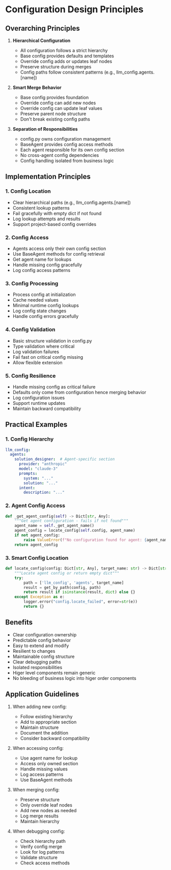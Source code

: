 # Configuration Design Principles

## Overarching Principles

1. **Hierarchical Configuration**
   - All configuration follows a strict hierarchy
   - Base config provides defaults and templates
   - Override config adds or updates leaf nodes
   - Preserve structure during merges
   - Config paths follow consistent patterns (e.g., llm_config.agents.[name])

2. **Smart Merge Behavior**
   - Base config provides foundation
   - Override config can add new nodes
   - Override config can update leaf values
   - Preserve parent node structure
   - Don't break existing config paths

3. **Separation of Responsibilities**
   - config.py owns configuration management
   - BaseAgent provides config access methods
   - Each agent responsible for its own config section
   - No cross-agent config dependencies
   - Config handling isolated from business logic

## Implementation Principles

### 1. Config Location
- Clear hierarchical paths (e.g., llm_config.agents.[name])
- Consistent lookup patterns
- Fail gracefully with empty dict if not found
- Log lookup attempts and results
- Support project-based config overrides

### 2. Config Access
- Agents access only their own config section
- Use BaseAgent methods for config retrieval
- Get agent name for lookups
- Handle missing config gracefully
- Log config access patterns

### 3. Config Processing
- Process config at initialization
- Cache needed values
- Minimal runtime config lookups
- Log config state changes
- Handle config errors gracefully

### 4. Config Validation
- Basic structure validation in config.py
- Type validation where critical
- Log validation failures
- Fail fast on critical config missing
- Allow flexible extension

### 5. Config Resilience
- Handle missing config as critical failure
- Defaults only come from configuration hence merging behavior
- Log configuration issues
- Support runtime updates
- Maintain backward compatibility

## Practical Examples

### 1. Config Hierarchy
```yaml
llm_config:
  agents:
    solution_designer:  # Agent-specific section
      provider: "anthropic"
      model: "claude-3"
      prompts:
        system: "..."
        solution: "..."
      intent:
        description: "..."
```

### 2. Agent Config Access
```python
def _get_agent_config(self) -> Dict[str, Any]:
    """Get agent configuration - fails if not found"""
    agent_name = self._get_agent_name()
    agent_config = locate_config(self.config, agent_name)
    if not agent_config:
        raise ValueError(f"No configuration found for agent: {agent_name}")
    return agent_config
```

### 3. Smart Config Location
```python
def locate_config(config: Dict[str, Any], target_name: str) -> Dict[str, Any]:
    """Locate agent config or return empty dict"""
    try:
        path = ['llm_config', 'agents', target_name]
        result = get_by_path(config, path)
        return result if isinstance(result, dict) else {}
    except Exception as e:
        logger.error("config.locate_failed", error=str(e))
        return {}
```

## Benefits
- Clear configuration ownership
- Predictable config behavior
- Easy to extend and modify
- Resilient to changes
- Maintainable config structure
- Clear debugging paths
- Isolated responsibilities
- Higer level components remain generic
- No bleeding of business logic into higer order components

## Application Guidelines

1. When adding new config:
   - Follow existing hierarchy
   - Add to appropriate section
   - Maintain structure
   - Document the addition
   - Consider backward compatibility

2. When accessing config:
   - Use agent name for lookup
   - Access only owned section
   - Handle missing values
   - Log access patterns
   - Use BaseAgent methods

3. When merging config:
   - Preserve structure
   - Only override leaf nodes
   - Add new nodes as needed
   - Log merge results
   - Maintain hierarchy

4. When debugging config:
   - Check hierarchy path
   - Verify config merge
   - Look for log patterns
   - Validate structure
   - Check access methods